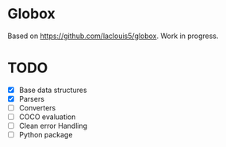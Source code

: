 # Globox
Based on https://github.com/laclouis5/globox. Work in progress.

# TODO
- [x] Base data structures
- [x] Parsers
- [ ] Converters
- [ ] COCO evaluation
- [ ] Clean error Handling
- [ ] Python package